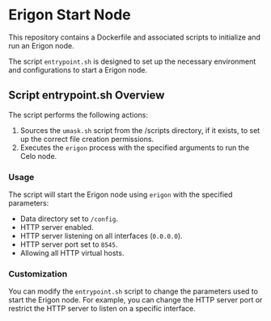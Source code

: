 # Erigon Start Node

This repository contains a Dockerfile and associated scripts to initialize and run an Erigon node.

The script `entrypoint.sh` is designed to set up the necessary environment and configurations to start a Erigon node.

## Script entrypoint.sh Overview

The script performs the following actions:

1. Sources the `umask.sh` script from the /scripts directory, if it exists, to set up the correct file creation permissions.
2. Executes the `erigon` process with the specified arguments to run the Celo node.

### Usage

The script will start the Erigon node using `erigon` with the specified parameters:

- Data directory set to `/config`.
- HTTP server enabled.
- HTTP server listening on all interfaces (`0.0.0.0`).
- HTTP server port set to `8545`.
- Allowing all HTTP virtual hosts.

### Customization

You can modify the `entrypoint.sh` script to change the parameters used to start the Erigon node. For example, you can change the HTTP server port or restrict the HTTP server to listen on a specific interface.
